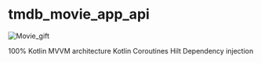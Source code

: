 # tmdb_movie_app_api
![Movie_gift](https://user-images.githubusercontent.com/114245656/233121179-a38ee77f-3575-42d5-ba53-60f6bc814e06.gif)

100% Kotlin
MVVM architecture
Kotlin Coroutines
Hilt Dependency injection
